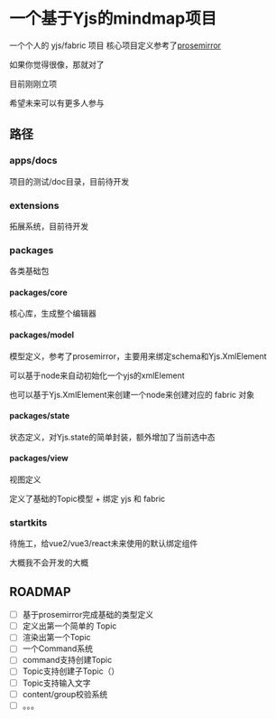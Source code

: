 # 一个基于Yjs的mindmap项目

一个个人的 yjs/fabric 项目
核心项目定义参考了[prosemirror](https://prosemirror.net/)

如果你觉得很像，那就对了

目前刚刚立项

希望未来可以有更多人参与

## 路径

### apps/docs

项目的测试/doc目录，目前待开发

### extensions

拓展系统，目前待开发

### packages

各类基础包

#### packages/core

核心库，生成整个编辑器

#### packages/model

模型定义，参考了prosemirror，主要用来绑定schema和Yjs.XmlElement

可以基于node来自动初始化一个yjs的xmlElement

也可以基于Yjs.XmlElement来创建一个node来创建对应的 fabric 对象

#### packages/state

状态定义，对Yjs.state的简单封装，额外增加了当前选中态

#### packages/view

视图定义

定义了基础的Topic模型 + 绑定 yjs 和 fabric

### startkits

待施工，给vue2/vue3/react未来使用的默认绑定组件

大概我不会开发的大概

## ROADMAP

- [ ] 基于prosemirror完成基础的类型定义
- [ ] 定义出第一个简单的 Topic
- [ ] 渲染出第一个Topic
- [ ] 一个Command系统
- [ ] command支持创建Topic
- [ ] Topic支持创建子Topic（）
- [ ] Topic支持输入文字
- [ ] content/group校验系统
- [ ] 。。。

